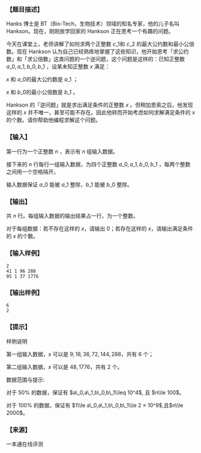 ### 【题目描述】

Hanks 博士是 BT（Bio-Tech，生物技术）领域的知名专家，他的儿子名叫 Hankson。现在，刚刚放学回家的 Hankson 正在思考一个有趣的问题。

今天在课堂上，老师讲解了如何求两个正整数 $c\_1$和 $c\_2$ 的最大公约数和最小公倍数。现在 Hankson 认为自己已经熟练地掌握了这些知识，他开始思考「求公约数」和「求公倍数」这类问题的一个逆问题，这个问题是这样的：已知正整数 $a\_0,a\_1,b\_0,b\_1$ ，设某未知正整数 $x$ 满足：

$x$ 和 $a\_0$的最大公约数是 $a\_1$ ；

$x$ 和 $b\_0$的最小公倍数是 $b\_1$ 。

Hankson 的「逆问题」就是求出满足条件的正整数 $x$ 。但稍加思索之后，他发现这样的 $x$ 并不唯一，甚至可能不存在。因此他转而开始考虑如何求解满足条件的 $x$ 的个数。请你帮助他编程求解这个问题。

### 【输入】

第一行为一个正整数 $n$ ，表示有 $n$ 组输入数据。

接下来的 $n$ 行每行一组输入数据，为四个正整数 $a\_0,a\_1,b\_0,b\_1$ ，每两个整数之间用一个空格隔开。

输入数据保证 $a\_0$ 能被 $a\_1$ 整除，$b\_1$ 能被 $b\_0$ 整除。

### 【输出】

共 $n$ 行。每组输入数据的输出结果占一行，为一个整数。

对于每组数据：若不存在这样的 $x$，请输出 $0$；若存在这样的 $x$，请输出满足条件的 $x$ 的个数。

### 【输入样例】

```
2
41 1 96 288
95 1 37 1776
```

### 【输出样例】

```
6
2
```

### 【提示】

样例说明

第一组输入数据，$x$ 可以是 $9,18,36,72,144,288$，共有 $6$ 个；

第二组输入数据，$x$ 可以是 $48,1776$，共有 $2$ 个。

数据范围与提示:

对于 50% 的数据，保证有 $a\_0,a\_1,b\_0,b\_1\\leq 10^4$, 且 $n\\le 100$。

对于 100% 的数据，保证有 $1\\le a\_0,a\_1,b\_0,b\_1\\le 2 × 10^9$,且$n\\le 2000$。


 ### 【来源】

 一本通在线评测 